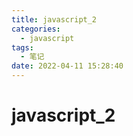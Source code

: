 ```yaml
---
title: javascript_2
categories:
  - javascript
tags:
  - 笔记
date: 2022-04-11 15:28:40
---
```


# javascript_2
